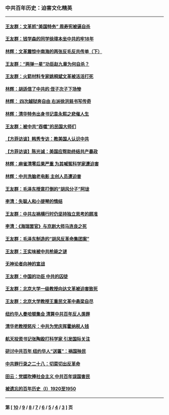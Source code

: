 ### 中共百年历史：迫害文化精英
---
#### [王友群：文革抓“美国特务” 周寿宪被逼自杀](../../pages/nf1176111/n14089941.md?10140430) 
#### [王友群：钱学森的同学徐璋本坐中共的牢18年](../../pages/nf1176111/n14089123.md?10140430) 
#### [林辉：文革震惊中南海的两张反毛反共传单（下）](../../pages/nf1176111/n14076376.md?10140430) 
#### [王友群：“两弹一星”功臣赵九章为何自杀？](../../pages/nf1176111/n14059162.md?10140430) 
#### [王友群：火箭材料专家姚桐斌文革被活活打死](../../pages/nf1176111/n14048805.md?10140430) 
#### [林辉：胡适信了中共的 侄子次子下场惨](../../pages/nf1176111/n14019760.md?10140430) 
#### [林辉： 四次越狱奔自由 右派徐洪慈书写传奇](../../pages/nf1176111/n14010438.md?10140430) 
#### [林辉：清华特务出身书记袁永熙之悲催人生](../../pages/nf1176111/n13997413.md?10140430) 
#### [王友群：被中共“吞噬”的民国大师们](../../pages/nf1176111/n13942620.md?10140430) 
#### [【方菲访谈】韩秀专访：教美国人认识中共](../../pages/nf1176111/n13821310.md?10140430) 
#### [【方菲访谈】陈光诚：美国应帮助终结共产暴政](../../pages/nf1176111/n13759521.md?10140430) 
#### [林辉：麻雀清零后果严重 为其喊冤科学家遭迫害](../../pages/nf1176111/n13746900.md?10140430) 
#### [林辉：中共洗脑老电影 主创人员遭迫害](../../pages/nf1176111/n13699437.md?10140430) 
#### [王友群：毛泽东授意打倒的“胡风分子”阿垅](../../pages/nf1176111/n13592541.md?10140430) 
#### [李清：失聪人和小提琴的情结](../../pages/nf1176111/n13459280.md?10140430) 
#### [王友群：中共左祸横行时仍坚持独立思考的顾准](../../pages/nf1176111/n13444722.md?10140430) 
#### [李清：《海瑞罢官》与京剧大师马连良之死](../../pages/nf1176111/n13412316.md?10140430) 
#### [王友群：毛泽东制造的“胡风反革命集团案”](../../pages/nf1176111/n13324909.md?10140430) 
#### [王友群：王实味被中共枪毙之谜](../../pages/nf1176111/n13307502.md?10140430) 
#### [无神论者向神的宣战](../../pages/nf1176111/n13281535.md?10140430) 
#### [王友群：中国的功臣 中共的囚徒](../../pages/nf1176111/n13291790.md?10140430) 
#### [王友群：北京大学一级教授向达文革被迫害致死](../../pages/nf1176111/n13150966.md?10140430) 
#### [王友群：北京大学教授王重民文革中悬梁自尽](../../pages/nf1176111/n13084645.md?10140430) 
#### [纽约华人曼哈顿集会 清算中共百年反人类罪](../../pages/nf1176111/n13084157.md?10140430) 
#### [清华老教授怒斥：中共为党庆挥霍纳税人钱](../../pages/nf1176111/n13071430.md?10140430) 
#### [航天投资书记张陶殴打科学家 引发国际关注](../../pages/nf1176111/n13069132.md?10140430) 
#### [研讨中共百年 纽约华人“送匾”：祸国殃民](../../pages/nf1176111/n13057367.md?10140430) 
#### [中共罪行录之二十八：切菜切出反革命](../../pages/nf1176111/n13030600.md?10140430) 
#### [田云：党媒吹捧社会主义 中共百年误国害民](../../pages/nf1176111/n13006682.md?10140430) 
#### [被遗忘的百年历史（I）1920至1950](../../pages/nf1176111/n12986411.md?10140430) 

---
#### 第 [ [10](./10.md?10140430) / [9](./9.md?10140430) / [8](./8.md?10140430) / [7](./7.md?10140430) / [6](./6.md?10140430) / [5](./5.md?10140430) / [4](./4.md?10140430) / [3](./3.md?10140430) ] 页
